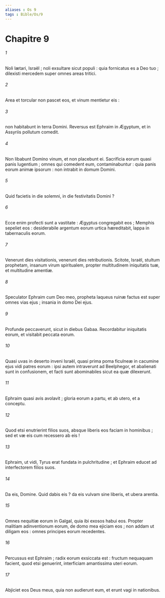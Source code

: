 ```yaml
---
aliases : Os 9
tags : Bible/Os/9
---
```


# Chapitre 9

###### 1
Noli lætari, Israël ; noli exsultare sicut populi : quia fornicatus es a Deo tuo ; dilexisti mercedem super omnes areas tritici.
###### 2
Area et torcular non pascet eos, et vinum mentietur eis :
###### 3
non habitabunt in terra Domini. Reversus est Ephraim in Ægyptum, et in Assyriis pollutum comedit.
###### 4
Non libabunt Domino vinum, et non placebunt ei. Sacrificia eorum quasi panis lugentium ; omnes qui comedent eum, contaminabuntur : quia panis eorum animæ ipsorum : non intrabit in domum Domini.
###### 5
Quid facietis in die solemni, in die festivitatis Domini ?
###### 6
Ecce enim profecti sunt a vastitate : Ægyptus congregabit eos ; Memphis sepeliet eos : desiderabile argentum eorum urtica hæreditabit, lappa in tabernaculis eorum.
###### 7
Venerunt dies visitationis, venerunt dies retributionis. Scitote, Israël, stultum prophetam, insanum virum spiritualem, propter multitudinem iniquitatis tuæ, et multitudine amentiæ.
###### 8
Speculator Ephraim cum Deo meo, propheta laqueus ruinæ factus est super omnes vias ejus ; insania in domo Dei ejus.
###### 9
Profunde peccaverunt, sicut in diebus Gabaa. Recordabitur iniquitatis eorum, et visitabit peccata eorum.
###### 10
Quasi uvas in deserto inveni Israël, quasi prima poma ficulneæ in cacumine ejus vidi patres eorum : ipsi autem intraverunt ad Beelphegor, et abalienati sunt in confusionem, et facti sunt abominabiles sicut ea quæ dilexerunt.
###### 11
Ephraim quasi avis avolavit ; gloria eorum a partu, et ab utero, et a conceptu.
###### 12
Quod etsi enutrierint filios suos, absque liberis eos faciam in hominibus ; sed et væ eis cum recessero ab eis !
###### 13
Ephraim, ut vidi, Tyrus erat fundata in pulchritudine ; et Ephraim educet ad interfectorem filios suos.
###### 14
Da eis, Domine. Quid dabis eis ? da eis vulvam sine liberis, et ubera arentia.
###### 15
Omnes nequitiæ eorum in Galgal, quia ibi exosos habui eos. Propter malitiam adinventionum eorum, de domo mea ejiciam eos ; non addam ut diligam eos : omnes principes eorum recedentes.
###### 16
Percussus est Ephraim ; radix eorum exsiccata est : fructum nequaquam facient, quod etsi genuerint, interficiam amantissima uteri eorum.
###### 17
Abjiciet eos Deus meus, quia non audierunt eum, et erunt vagi in nationibus.
